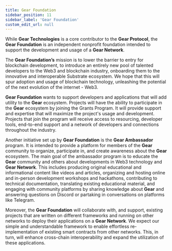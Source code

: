 ```yaml
---
title: Gear Foundation
sidebar_position: 11
sidebar_label: 'Gear Foundation'
custom_edit_url: null
---
```


While **Gear Technologies** is a core contributor to the **Gear Protocol**, the **Gear Foundation** is an independent nonprofit foundation intended to support the development and usage of a **Gear Network**. 

The **Gear Foundation’s** mission is to lower the barrier to entry for blockchain development, to introduce an entirely new pool of talented developers to the Web3 and blockchain industry, onboarding them to the innovative and interoperable Substrate ecosystem. We hope that this will spur adoption and usage of blockchain technology, unleashing the potential of the next evolution of the internet - Web3.

**Gear Foundation** wants to support developers and applications that will add utility to the **Gear** ecosystem. Projects will have the ability to participate in the **Gear** ecosystem by joining the Grants Program. It will provide support and expertise that will maximize the project's usage and development. Projects that join the program will receive access to resourcing, developer tools, end-to-end support and a network of developers and connections throughout the industry.

Another initiative set up by **Gear Foundation** is the **Gear Ambassador** program. It is intended to provide a platform for members of the **Gear** community to organize, participate in, and create awareness about the **Gear** ecosystem. The main goal of the ambassador program is to educate the **Gear** community and others about developments in Web3 technology and **Gear Network**. This includes producing original educational and informational content like videos and articles, organizing and hosting online and in-person development workshops and hackathons, contributing to technical documentation, translating existing educational material, and engaging with community platforms by sharing knowledge about **Gear** and answering questions on Discord or partaking in conversations on platforms like Telegram.

Moreover, the **Gear Foundation** will collaborate with, and support, existing projects that are written on different frameworks and running on other networks to deploy their applications on a **Gear Network**. We expect our simple and understandable framework to enable effortless re-implementation of existing smart contracts from other networks. This, in turn, will enhance cross-chain interoperability and expand the utilization of these applications.

